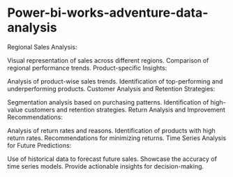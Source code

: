 # Power-bi-works-adventure-data-analysis


Regional Sales Analysis:

Visual representation of sales across different regions.
Comparison of regional performance trends.
Product-specific Insights:

Analysis of product-wise sales trends.
Identification of top-performing and underperforming products.
Customer Analysis and Retention Strategies:

Segmentation analysis based on purchasing patterns.
Identification of high-value customers and retention strategies.
Return Analysis and Improvement Recommendations:

Analysis of return rates and reasons.
Identification of products with high return rates.
Recommendations for minimizing returns.
Time Series Analysis for Future Predictions:

Use of historical data to forecast future sales.
Showcase the accuracy of time series models.
Provide actionable insights for decision-making.
